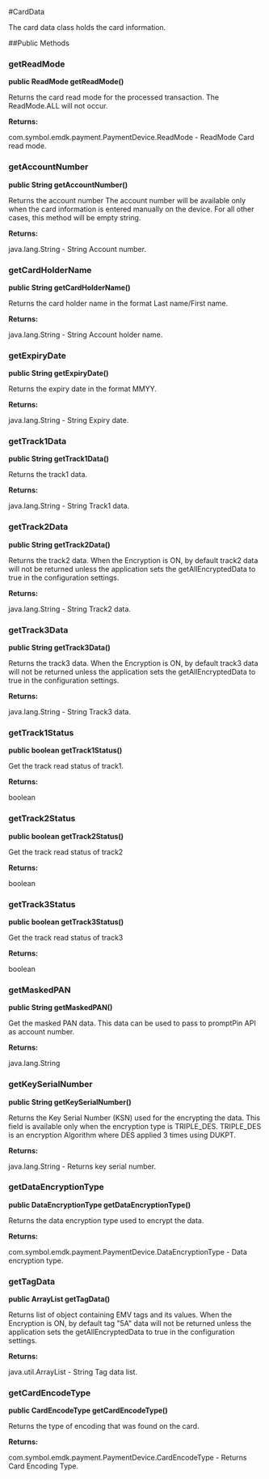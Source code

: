 #CardData

The card data class holds the card information.

##Public Methods

### getReadMode

**public ReadMode getReadMode()**

Returns the card read mode for the processed transaction. The ReadMode.ALL will not occur.

**Returns:**

com.symbol.emdk.payment.PaymentDevice.ReadMode - ReadMode Card read mode.

### getAccountNumber

**public String getAccountNumber()**

Returns the account number
 The account number will be available only when the card information is entered manually on the device.
 For all other cases, this method will be empty string.

**Returns:**

java.lang.String - String Account number.

### getCardHolderName

**public String getCardHolderName()**

Returns the card holder name in the format Last name/First name.

**Returns:**

java.lang.String - String Account holder name.

### getExpiryDate

**public String getExpiryDate()**

Returns the expiry date in the format MMYY.

**Returns:**

java.lang.String - String Expiry date.

### getTrack1Data

**public String getTrack1Data()**

Returns the track1 data.

**Returns:**

java.lang.String - String Track1 data.

### getTrack2Data

**public String getTrack2Data()**

Returns the track2 data.
 When the Encryption is ON, by default track2 data will not be returned unless the application
 sets the getAllEncryptedData to true in the configuration settings.

**Returns:**

java.lang.String - String Track2 data.

### getTrack3Data

**public String getTrack3Data()**

Returns the track3 data. 
 When the Encryption is ON, by default track3 data will not be returned unless the application 
 sets the getAllEncryptedData to true in the configuration settings.

**Returns:**

java.lang.String - String Track3 data.

### getTrack1Status

**public boolean getTrack1Status()**

Get the track read status of track1.

**Returns:**

boolean

### getTrack2Status

**public boolean getTrack2Status()**

Get the track read status of track2

**Returns:**

boolean

### getTrack3Status

**public boolean getTrack3Status()**

Get the track read status of  track3

**Returns:**

boolean

### getMaskedPAN

**public String getMaskedPAN()**

Get the  masked PAN data. This data can be used to pass to promptPin API as account number.

**Returns:**

java.lang.String

### getKeySerialNumber

**public String getKeySerialNumber()**

Returns the Key Serial Number (KSN) used for the encrypting the data.
 This field is available only when the encryption type is TRIPLE_DES. 
 TRIPLE_DES is an encryption Algorithm where DES applied 3 times using
 DUKPT.

**Returns:**

java.lang.String - Returns key serial number.

### getDataEncryptionType

**public DataEncryptionType getDataEncryptionType()**

Returns the data encryption type used to encrypt the data.

**Returns:**

com.symbol.emdk.payment.PaymentDevice.DataEncryptionType - Data encryption type.

### getTagData

**public ArrayList getTagData()**

Returns list of object containing EMV tags and its values.
 When the Encryption is ON, by default tag "5A" data will not be returned unless the application 
 sets the getAllEncryptedData to true in the configuration settings.

**Returns:**

java.util.ArrayList - String Tag data list.

### getCardEncodeType

**public CardEncodeType getCardEncodeType()**

Returns the type of encoding that was found on the card.

**Returns:**

com.symbol.emdk.payment.PaymentDevice.CardEncodeType - Returns Card Encoding Type.

